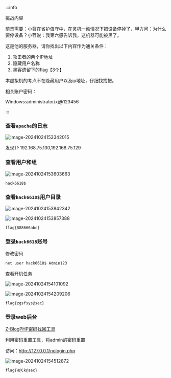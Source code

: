 :::info

挑战内容

前景需要：小苕在省护值守中，在灵机一动情况下把设备停掉了，甲方问：为什么要停设备？小苕说：我第六感告诉我，这机器可能被黑了。

这是他的服务器，请你找出以下内容作为通关条件：

1. 攻击者的两个IP地址
2. 隐藏用户名称
3. 黑客遗留下的flag【3个】

本虚拟机的考点不在隐藏用户以及ip地址，仔细找找把。

相关账户密码： 

Windows:administrator/xj@123456

:::

### 查看`apache`的日志

![image-20241024153342015](https://dabai1-1316520326.cos.ap-shanghai.myqcloud.com/img/image-20241024153342015.png)

发现`IP` 192.168.75.130,192.168.75.129

### 查看用户和组

![image-20241024153603663](https://dabai1-1316520326.cos.ap-shanghai.myqcloud.com/img/image-20241024153603663.png)

`hack6618$`

### 查看`hack6618$`用户目录

![image-20241024153842342](https://dabai1-1316520326.cos.ap-shanghai.myqcloud.com/img/image-20241024153842342.png)

![image-20241024153857388](https://dabai1-1316520326.cos.ap-shanghai.myqcloud.com/img/image-20241024153857388.png)

`flag{888666abc}`

### 登录`hack6618`账号

修改密码

```cmd
net user hack6618$ Admin123
```

查看开机任务

![image-20241024154101092](C:\Users\86188\AppData\Roaming\Typora\typora-user-images\image-20241024154101092.png)

![image-20241024154209206](https://dabai1-1316520326.cos.ap-shanghai.myqcloud.com/img/image-20241024154209206.png)

`flag{zgsfsys@sec}`

### 登录web后台

[Z-BlogPHP密码找回工具](https://bbs.zblogcn.com/thread-83419.html)

利用密码重置工具，将admin的密码重置

访问：http://127.0.0.1/nologin.php

![image-20241024154512872](https://dabai1-1316520326.cos.ap-shanghai.myqcloud.com/img/image-20241024154512872.png)

`flag{H@Ck@sec}`
